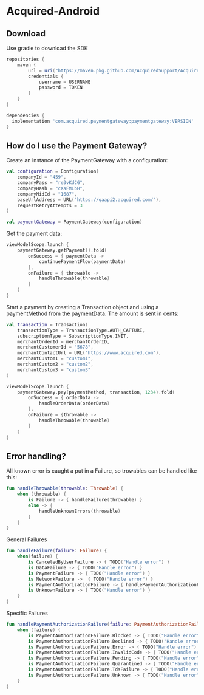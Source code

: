# Acquired-Android

Download
--------

Use gradle to download the SDK

```gradle
repositories {
    maven {
        url = uri("https://maven.pkg.github.com/AcquiredSupport/Acquired-Android")
        credentials {
            username = USERNAME
            password = TOKEN
        }
    }
}

dependencies {
  implementation 'com.acquired.paymentgateway:paymentgateway:VERSION'
}
```

How do I use the Payment Gateway?
-------------------


Create an instance of the PaymentGateway with a configuration:
```kotlin
val configuration = Configuration(
    companyId = "459",
    companyPass = "re3vKdCG",
    companyHash = "cXaFMLbH",
    companyMidId = "1687",
    baseUrlAddress = URL("https://qaapi2.acquired.com/"),
    requestRetryAttempts = 3
)

val paymentGateway = PaymentGateway(configuration)
```

Get the payment data:
```kotlin
viewModelScope.launch {
    paymentGateway.getPayment().fold(
        onSuccess = { paymentData ->
            continuePaymentFlow(paymentData)
        },
        onFailure = { throwable ->
            handleThrowable(throwable)
        }
    )
}
```

Start a payment by  creating a Transaction object and using a paymentMethod from the paymentData. The amount is sent in cents:
```kotlin
val transaction = Transaction(
    transactionType = TransactionType.AUTH_CAPTURE,
    subscriptionType = SubscriptionType.INIT,
    merchantOrderId = merchantOrderID,
    merchantCustomerId = "5678",
    merchantContactUrl = URL("https://www.acquired.com"),
    merchantCustom1 = "custom1",
    merchantCustom2 = "custom2",
    merchantCustom3 = "custom3"
)

viewModelScope.launch {
    paymentGateway.pay(paymentMethod, transaction, 1234).fold(
        onSuccess = { orderData ->
            handleOrderData(orderData)
        },
        onFailure = {throwable ->
            handleThrowable(throwable)
        }
    )
}
```

Error handling?
-------------------
All known error is caught a put in a Failure, so trowables can be handled like this:
```kotlin
fun handleThrowable(throwable: Throwable) {
    when (throwable) {
        is Failure -> { handleFailure(throwable) }
        else -> {
            handleUnknownErrors(throwable)
        }
    }
}
```

General Failures
```kotlin
fun handleFailure(failure: Failure) {
    when(failure) {
        is CanceledByUserFailure -> { TODO("Handle error") }
        is DataFailure -> { TODO("Handle error") }
        is PaymentFailure -> { TODO("Handle error") }
        is NetworkFailure ->  { TODO("Handle error") }
        is PaymentAuthorizationFailure -> { handlePaymentAuthorizationFailure(failure) }
        is UnknownFailure -> { TODO("Handle error") }
    }
}
```

Specific Failures
```kotlin
fun handlePaymentAuthorizationFailure(failure: PaymentAuthorizationFailure) {
    when (failure) {
        is PaymentAuthorizationFailure.Blocked -> { TODO("Handle error") }
        is PaymentAuthorizationFailure.Declined -> { TODO("Handle error") }
        is PaymentAuthorizationFailure.Error -> { TODO("Handle error") }
        is PaymentAuthorizationFailure.InvalidCode -> { TODO("Handle error") }
        is PaymentAuthorizationFailure.Pending -> { TODO("Handle error") }
        is PaymentAuthorizationFailure.Quarantined -> { TODO("Handle error") }
        is PaymentAuthorizationFailure.TdsFailure -> { TODO("Handle error") }
        is PaymentAuthorizationFailure.Unknown -> { TODO("Handle error") }
    }
}
```
